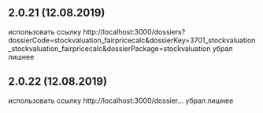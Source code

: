 ## 2.0.21 (12.08.2019)
использовать ссылку http://localhost:3000/dossiers?dossierCode=stockvaluation_fairpricecalc&dossierKey=3701_stockvaluation_stockvaluation_fairpricecalc&dossierPackage=stockvaluation
убрал лишнее

## 2.0.22 (12.08.2019)
использовать ссылку http://localhost:3000/dossier...
убрал лишнее
